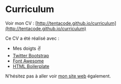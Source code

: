 # Curriculum

Voir mon CV : [http://tentacode.github.io/curriculum](http://tentacode.github.io/curriculum)

Ce CV a été réalisé avec :

* Mes doigts ✌️
* [Twitter Bootstrap](http://getbootstrap.com/)
* [Font Awesome](http://fontawesome.io/)
* [HTML Boilerplate](http://www.initializr.com/)

N'hésitez pas à aller voir [mon site web](https://github.com/tentacode/tentacode.net) également.
